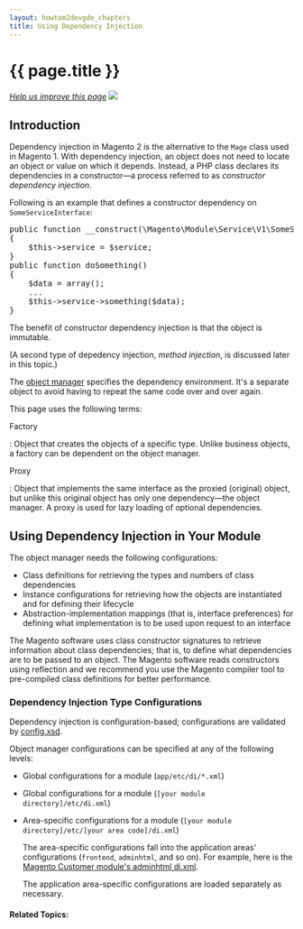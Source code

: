 ```yaml
---
layout: howtom2devgde_chapters
title: Using Dependency Injection
---
```

 
<h1 id="m2devgde-dep-inj">{{ page.title }}</h1>

<p><a href="{{ site.githuburl }}m2devgde/config/depend-inj.md" target="_blank"><em>Help us improve this page</em></a>&nbsp;<img src="{{ site.baseurl }}common/images/newWindow.gif"/></p>

<h2 id="dep-inj-intro">Introduction</h2>

Dependency injection in Magento 2 is the alternative to the `Mage` class used in Magento 1. With dependency injection, an object does not need to locate an object or value on which it depends. Instead, a PHP class declares its dependencies in a constructor&mdash;a process referred to as *constructor dependency injection*.

Following is an example that defines a constructor dependency on `SomeServiceInterface`:
	
<pre>
public function __construct(\Magento\Module\Service\V1\SomeServiceInterface $service)
{
	$this->service = $service;
}
public function doSomething()
{
&nbsp;&nbsp;&nbsp;&nbsp;$data = array();
&nbsp;&nbsp;&nbsp;&nbsp;...
&nbsp;&nbsp;&nbsp;&nbsp;$this->service->something($data);
}</pre>

The benefit of constructor dependency injection is that the object is immutable.

(A second type of depedency injection, *method injection*, is discussed later in this topic.)

The <a href="{{ site.mage2000url }}blob/master/lib/internal/Magento/Framework/ObjectManager/ObjectManager.php" target="_blank">object manager</a> specifies the dependency environment. It's a separate object to avoid having to repeat the same code over and over again.

This page uses the following terms:

Factory 

:	Object that creates the objects of a specific type. Unlike business objects, a factory can be dependent on the object manager.
	
Proxy

:	Object that implements the same interface as the proxied (original) object, but unlike this original object has only one dependency&mdash;the object manager. A proxy is used for lazy loading of optional dependencies.

<h2 id="dep-inj-mod">Using Dependency Injection in Your Module</h2>

The object manager needs the following configurations:

*	Class definitions for retrieving the types and numbers of class dependencies
*	Instance configurations for retrieving how the objects are instantiated and for defining their lifecycle
*	Abstraction-implementation mappings (that is, interface preferences) for defining what implementation is to be used upon request to an interface

The Magento software uses class constructor signatures to retrieve information about class dependencies; that is, to define what dependencies are to be passed to an object. The Magento software reads constructors using reflection and we recommend you use the Magento compiler tool to pre-compiled class definitions for better performance.

<h3 id="dep-inj-mod-config">Dependency Injection Type Configurations</h3>

Dependency injection is configuration-based; configurations are validated by <a href="{{ site.mage2000url }}blob/master/lib/internal/Magento/Framework/ObjectManager/etc/config.xsd" target="_blank">config.xsd</a>.

Object manager configurations can be specified at any of the following levels:

*	Global configurations for a module (`app/etc/di/*.xml`)
*	Global configurations for a module (`[your module directory]/etc/di.xml`)
*	Area-specific configurations for a module (`[your module directory]/etc/[your area code]/di.xml`)

	The area-specific configurations fall into the application areas' configurations (`frontend`, `adminhtml`, and so on). For example, here is the <a href="{{ site.mage2000url }}blob/master/app/code/Magento/Customer/etc/adminhtml/di.xml" target="_blank">Magento Customer module's adminhtml di.xml</a>.
	
	The application area-specific configurations are loaded separately as necessary.

#### Related Topics:

